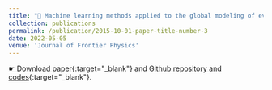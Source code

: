 ```yaml
---
title: "📄 Machine learning methods applied to the global modeling of event-driven pitch angle diffusion coefficients during high-speed streams"
collection: publications
permalink: /publication/2015-10-01-paper-title-number-3
date: 2022-05-05
venue: 'Journal of Frontier Physics'
---
```


[&#9755; Download paper](https://doi.org/10.3389/fphy.2022.786639){:target="_blank"} and [Github <i class="fab fa-github"></i> repository and codes](https://github.com/ML-Space-Weather/PADiffusion-HSS){:target="_blank"}.
